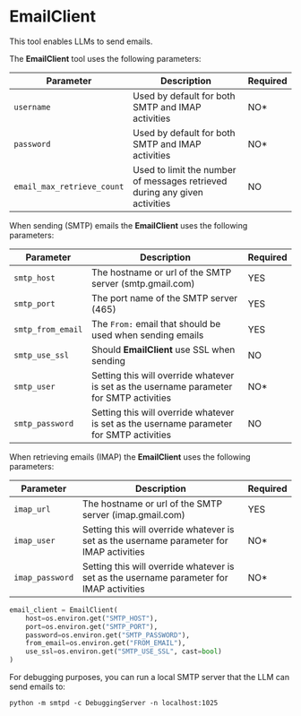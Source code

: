 # EmailClient

This tool enables LLMs to send emails.

The **EmailClient** tool uses the following parameters: 

| Parameter      | Description                                                            | Required |
| ----------- |------------------------------------------------------------------------|----------|
| `username`  | Used by default for both SMTP and IMAP activities                      | NO* |
| `password`       | Used by default for both SMTP and IMAP activities                         | NO* |
| `email_max_retrieve_count`    | Used to limit the number of messages retrieved during any given activities | NO |

When sending (SMTP) emails the **EmailClient** uses the following parameters:

| Parameter      | Description                          | Required |
| ----------- | ------------------------------------ |----------|
| `smtp_host`  | The hostname or url of the SMTP server (smtp.gmail.com)  | YES |
| `smtp_port`       | The port name of the SMTP server (465) | YES |
| `smtp_from_email`    | The `From:` email that should be used when sending emails | YES |
| `smtp_use_ssl` | Should **EmailClient** use SSL when sending | NO |
| `smtp_user`       | Setting this will override whatever is set as the username parameter for SMTP activities | NO* |
| `smtp_password`    | Setting this will override whatever is set as the username parameter for SMTP activities | NO |

When retrieving emails (IMAP) the **EmailClient** uses the following parameters: 

| Parameter      | Description                          | Required |
| ----------- | ------------------------------------ |----------|
| `imap_url`  | The hostname or url of the SMTP server (imap.gmail.com)  | YES |
| `imap_user`       | Setting this will override whatever is set as the username parameter for IMAP activities | NO* |
| `imap_password`    | Setting this will override whatever is set as the username parameter for IMAP activities | NO* |

```python
email_client = EmailClient(
    host=os.environ.get("SMTP_HOST"),
    port=os.environ.get("SMTP_PORT"),
    password=os.environ.get("SMTP_PASSWORD"),
    from_email=os.environ.get("FROM_EMAIL"),
    use_ssl=os.environ.get("SMTP_USE_SSL", cast=bool)
)
```

For debugging purposes, you can run a local SMTP server that the LLM can send emails to:

```shell
python -m smtpd -c DebuggingServer -n localhost:1025
```
